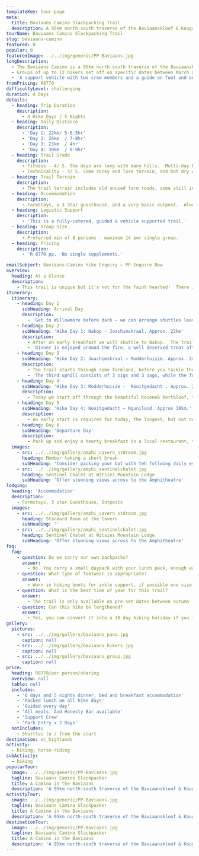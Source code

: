 ```yaml
---
templateKey: tour-page
meta:
  title: Baviaans Camino Slackpacking Trail
  description: A 95km north-south traverse of the Baviaanskloof & Kouga Mountains, between the towns of Willowmore and Kareedouw in the Eastern Cape, South Africa.  
tourName: Baviaans Camino Slackpacking Trail
slug: baviaans-camino
featured: 0
popular: 0
featuredImage: ../../img/generic/PP-Baviaans.jpg
longDescription:
  - The Baviaans Camino is a 95km north-south traverse of the Baviaanskloof Mountains and Kouga Mountain Range, between the towns of Willowmore and Kareedouw in the Eastern Cape, South Africa.  The trail uses the only ‘road’ over the Baviaanskloof Mountain, making this a unique adventure.
  - Groups of up to 12 hikers set off on specific dates between March and October, of which 6 can choose to do the trail on horseback.
  - 'A support vehicle with two crew members and a guide on foot and on horseback accompany the groups.  Although not difficult, there is a total elevation of 3 600m over the 4 days. It is not a technical hike, but hikers do need be fit and have a good level of endurance to take on this trail.'
fromPricing: R8770
difficultyLevel: challenging
duration: 4 Days
details:
  - heading: Trip Duration
    description:
      - 4 Hike Days / 5 Nights
  - heading: Daily Distance
    description:
      - 'Day 1: 22km/ 5-6.5hr'
      - 'Day 2: 26km  / 7-8hr'
      - 'Day 3: 23km  / 4hr'
      - 'Day 4: 30km  / 8-9hr'
  - heading: Trail Grade
    description:
      - Fitness - 4/ 5. The days are long with many hills.  Multi-day hiking experience not a pre-requisite, but you need to be fit and have a good level of endurance.
      - Technicality - 3/ 5. Some rocky and lose terrain, and hot dry conditions.
  - heading: Trail Terrain
    description:
      - The trail terrain includes old unused farm roads, some still in use, over the two mountain ranges.  It is often rocky, but with amazing vistas.  You will hike through 7 of the 9 biomes found in the country.
  - heading: Accommodation
    description:
      - Farmstays, a 3 Star guesthouse, and a very basic outpost.  Always flushing toilets and hot water.
  - heading: Logistic Support
    description:
      - 'This is a fully-catered, guided & vehicle supported trail.'
  - heading: Group Size
    description:
      - Preferred min of 8 persons - maximum 14 per single group.
  - heading: Pricing
    description:
      - 'R 8770 pp.  No single supplements.'

emailSubject: Baviaans-Camino Hike Enquiry – PP Enquire Now
overview:
  heading: At a Glance
  description:
    - This trail is unique but it’s not for the faint hearted!  There is no easy exit, unless it’s a major medical emergency.  There is hardly any cell reception, which is great to ‘be in the moment’ and truly shut-off from the noise of our busy lives. Catering will be wholesome and hearty – warm breakfast, packed lunch and braai's/potjies for supper.
itinerary:
  itinerary:
    - heading: Day 1
      subHeading: Arrival Day
      description:
        - 'Get to Willowmore before dark – we can arrange shuttles leaving from Kareedouw either before or after the hike, to suit your travel arrangements.  Dinner is served at 18h30.'
    - heading: Day 2
      subHeading: 'Hike Day 1: Nakop - Joachimskraal. Approx. 22km'
      description:
        - After an early breakfast we will shuttle to Nakop.  The trail starts with a 400m climb over the first 4km, traversing the Baviaanskloof Mountains, followed by a 7km descent into the Kloof.  Overnight accommodation is 5kms further, on the farm Joachimskraal in an old farmhouse.  There are 5 rooms available.
        - 'Dinner is enjoyed around the fire, a well deserved treat after a challenging day!'
    - heading: Day 3
      subHeading: 'Hike Day 2: Joachimskraal – Modderhuisie. Approx. 24km.'
      description:
        - The trail starts through some farmland, before you tackle the first two winding uphills of the day where we locate the support vehicle for lunch.  After lunch, civilization is forgotten again, as you start the traverse of the Kouga Mountain Range with uninterrupted views into the Klein Kommando and Tjandokloofs.  Moving from thorntrees to aloes, cycads, proteas and spekboom.  95 bird species have been counted along this route.
        - 'The third uphill consists of 3 zigs and 3 zags, while the fourth goes straight up.  The last few kilometres through a kloof leads to Modderhuisie at Entkraal, where we all sleep on bunk beds in a small outpost consisting of 3 rooms.'
    - heading: Day 4
      subHeading: 'Hike Day 3: Modderhuisie -  Nooitgedacht . Approx. 20km. '
      description:
        - Today we start off through the beautiful Kouenek Kortkloof, towards the Joubertskraal River, before tackling the Kouenek to the highest point - a steep mountain with many false summits.  After which a slow re-introduction to civilization follows, as you enter the remote farming community of the Nooitgedacht area.  We tackle a last up and down for the day, before arriving at our farmhouse for the night.
    - heading: Day 5
      subHeading: 'Hike Day 4: Nooitgedacht – Nguniland. Approx 30km.'
      description:
        - An early start is required for today, the longest, but not necessarily the most difficult.  The trail wanders along the Ragels River, before heading up Moordenaarskloof. We descend to cross the Kouga River where we'll break for lunch.  We then continue to our last night's accommodation through a beautiful fynbos kloof and along the old Pospad (mail trail) where we'll finish off with a braai and reflect on the Baviaans Camino at Nguniland Guest Farm.
    - heading: Day 6
      subHeading: 'Departure Day'
      description:
        - Pack up and enjoy a hearty breakfast in a local restaurant, the Sweaty Dutchman, and then it is time to start our journey back to the real world.  As they say though, a Camino has a start, but it never ends.
  images:
    - src: ../../img/gallery/amphi_cavern_stdroom.jpg
      heading: Member taking a short break
      subHeading: 'Consider packing your bat with teh follwing daily essentials'
    - src: ../../img/gallery/amphi_sentinelchalet.jpg
      heading: Sentinel Chalet at Witsies Mountain Lodge
      subHeading: 'Offer stunning views across to the Amphitheatre'
lodging:
  heading: 'Accommodation'
  description:
    - Farmstays, 3 star Guesthouse, Outposts
  images:
    - src: ../../img/gallery/amphi_cavern_stdroom.jpg
      heading: Standard Room at the Cavern
      subHeading: ''
    - src: ../../img/gallery/amphi_sentinelchalet.jpg
      heading: Sentinel Chalet at Witsies Mountain Lodge
      subHeading: 'Offer stunning views across to the Amphitheatre'
faq:
  faq:
    - question: Do we carry our own backpacks?
      answer:
        - No. You carry a small daypack with your lunch pack, enough water and own emergency equipment while the support vehicle transports your main luggage.  The vehicle ahead will also stop approx every 2 hours for refreshments and lunch out on the trail.
    - question: What type of footwear is appropriate?
      answer:
        - Worn in hiking boots for ankle support, if possible one size bigger than normal.  The terrain is rocky so you will need the support of a proper boot.
    - question: What is the best time of year for this trail?
      answer:
        - The trail is only available on pre-set dates between autumn (Mar-May) and Spring (Oct) due to extreme summer temperatures.
    - question: Can this hike be lengthened?
      answer:
        - Yes, you can convert it into a 10 day hiking holiday if you follow it up with the Chokka Trail.
gallery:
  pictures:
    - src: ../../img/gallery/baviaans_pano.jpg
      caption: null
    - src: ../../img/gallery/baviaans_hikers.jpg
      caption: null
    - src: ../../img/gallery/baviaans_group.jpg
      caption: null
price:
  heading: R8770/per person/sharing
  overview: null
  table: null
  includes:
    - '6 days and 5 nights dinner, bed and breakfast accommodation'
    - 'Packed lunch on all hike days'
    - 'Guided every day'
    - 'All meals. And Honesty Bar available'
    - 'Support Crew'
    - 'Park Entry x 2 Days'
  notIncludes:
    - Shuttles to / from the start
destination: ec_highlands
activity:
  - hiking; horse-riding
subActivity:
  - hiking
popularTour:
  image: ../../img/generic/PP-Baviaans.jpg
  tagline: Baviaans Camino Slackpacker
  title: A Camino in the Baviaans
  description: 'A 95km north-south traverse of the Baviaanskloof & Kouga Mountains done on foot or horse back. Scheduled departure dates during Autumn and Spring, with a min of 8 persons - maximum 14 per group.'
activityTour:
  image: ../../img/generic/PP-Baviaans.jpg
  tagline: Baviaans Camino Slackpacker
  title: A Camino in the Baviaans
  description: 'A 95km north-south traverse of the Baviaanskloof & Kouga Mountains done on foot or horse back. Scheduled departure dates during Autumn and Spring, with a min of 8 persons - maximum 14 per group.'
destinationTour:
  image: ../../img/generic/PP-Baviaans.jpg
  tagline: Baviaans Camino Slackpacker
  title: A Camino in the Baviaans
  description: 'A 95km north-south traverse of the Baviaanskloof & Kouga Mountains done on foot or horse back. Scheduled departure dates during Autumn and Spring, with a min of 8 persons - maximum 14 per group.'
---
```

